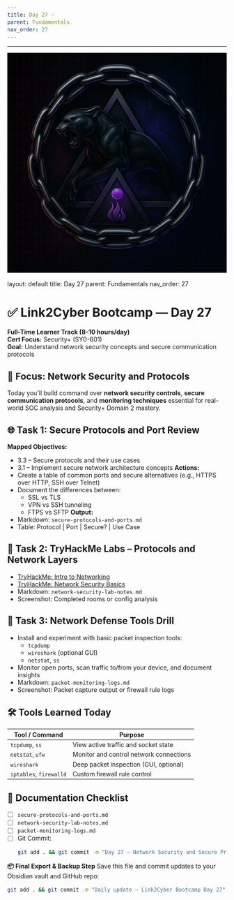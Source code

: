 ```yaml
---
title: Day 27 –
parent: Fundamentals
nav_order: 27
---
```

---
![Panther Icon](/assets/icons/icon-cyber-panther.png)

layout: default
title: Day 27
parent: Fundamentals
nav_order: 27

# ✅ Link2Cyber Bootcamp — Day 27
**Full-Time Learner Track (8–10 hours/day)**  
**Cert Focus:** Security+ (SY0-601)  
**Goal:** Understand network security concepts and secure communication protocols
## 🔐 Focus: Network Security and Protocols
Today you’ll build command over **network security controls**, **secure communication protocols**, and **monitoring techniques** essential for real-world SOC analysis and Security+ Domain 2 mastery.
## 🌐 Task 1: Secure Protocols and Port Review
**Mapped Objectives:**  
- 3.3 – Secure protocols and their use cases  
- 3.1 – Implement secure network architecture concepts
**Actions:**  
- Create a table of common ports and secure alternatives (e.g., HTTPS over HTTP, SSH over Telnet)  
- Document the differences between:
  - SSL vs TLS
  - VPN vs SSH tunneling
  - FTPS vs SFTP
**Output:**  
- Markdown: `secure-protocols-and-ports.md`  
- Table: Protocol | Port | Secure? | Use Case
## 🧪 Task 2: TryHackMe Labs – Protocols and Network Layers
- [TryHackMe: Intro to Networking](https://tryhackme.com/room/introtothenetwork)  
- [TryHackMe: Network Security Basics](https://tryhackme.com/room/networksecurity)
- Markdown: `network-security-lab-notes.md`  
- Screenshot: Completed rooms or config analysis
## 🧰 Task 3: Network Defense Tools Drill
- Install and experiment with basic packet inspection tools:
  - `tcpdump`
  - `wireshark` (optional GUI)
  - `netstat`, `ss`
- Monitor open ports, scan traffic to/from your device, and document insights
- Markdown: `packet-monitoring-logs.md`  
- Screenshot: Packet capture output or firewall rule logs
## 🛠️ Tools Learned Today
| Tool / Command   | Purpose                                 |
|------------------|------------------------------------------|
| `tcpdump`, `ss`  | View active traffic and socket state     |
| `netstat`, `ufw` | Monitor and control network connections  |
| `wireshark`      | Deep packet inspection (GUI, optional)   |
| `iptables`, `firewalld` | Custom firewall rule control      |
## 📁 Documentation Checklist
- [ ] `secure-protocols-and-ports.md`  
- [ ] `network-security-lab-notes.md`  
- [ ] `packet-monitoring-logs.md`  
- [ ] Git Commit:
  ```bash
  git add . && git commit -m "Day 27 – Network Security and Secure Protocols" && git push origin main
  ```
**📦 Final Export & Backup Step**
Save this file and commit updates to your Obsidian vault and GitHub repo:
```bash
git add . && git commit -m "Daily update – Link2Cyber Bootcamp Day 27" && git push origin main
```
